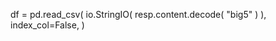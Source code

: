 df = pd.read_csv(
                io.StringIO(
                    resp.content.decode(
                        "big5"
                    )
                ),
                index_col=False,
            )